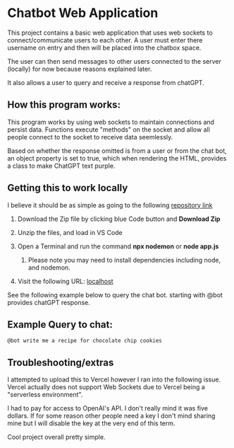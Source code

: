 # Chatbot Web Application

This project contains a basic web application that uses web sockets to connect/communicate users to each other. A user must enter there username on entry and then will be placed into the chatbox space.

The user can then send messages to other users connected to the server (locally) for now because reasons explained later.

It also allows a user to query and receive a response from chatGPT.

## How this program works:

This program works by using web sockets to maintain connections and persist data. Functions execute "methods" on the socket and allow all people connect to the socket to receive data seemlessly.

Based on whether the response omitted is from a user or from the chat bot, an object property is set to true, which when rendering the HTML, provides a class to make ChatGPT text purple.

## Getting this to work locally

I believe it should be as simple as going to the following [repository link](https://github.com/Pela-A/WebApp)

1. Download the Zip file by clicking blue Code button and **Download Zip**

2. Unzip the files, and load in VS Code

3. Open a Terminal and run the command **npx nodemon** or **node app.js**

    1. Please note you may need to install dependencies including node, and nodemon.

4. Visit the following URL: [localhost](http://localhost:3000/)

See the following example below to query the chat bot. starting with @bot provides chatGPT response.

## Example Query to chat:

```
@bot write me a recipe for chocolate chip cookies
```

## Troubleshooting/extras

I attempted to upload this to Vercel however I ran into the following issue. Vercel actually does not support Web Sockets due to Vercel being a "serverless environment".

I had to pay for access to OpenAI's API. I don't really mind it was five dollars. If for some reason other people need a key I don't mind sharing mine but I will disable the key at the very end of this term.

Cool project overall pretty simple.




